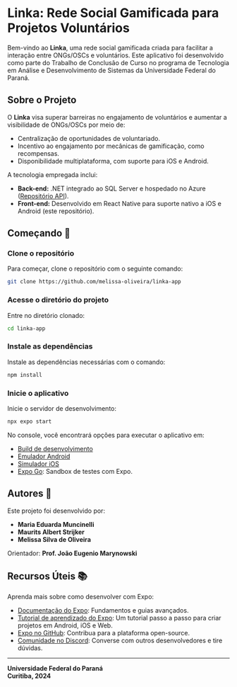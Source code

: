 # Linka: Rede Social Gamificada para Projetos Voluntários 

Bem-vindo ao **Linka**, uma rede social gamificada criada para facilitar a interação entre ONGs/OSCs e voluntários. Este aplicativo foi desenvolvido como parte do Trabalho de Conclusão de Curso no programa de Tecnologia em Análise e Desenvolvimento de Sistemas da Universidade Federal do Paraná.

## Sobre o Projeto 

O **Linka** visa superar barreiras no engajamento de voluntários e aumentar a visibilidade de ONGs/OSCs por meio de:

- Centralização de oportunidades de voluntariado.
- Incentivo ao engajamento por mecânicas de gamificação, como recompensas.
- Disponibilidade multiplataforma, com suporte para iOS e Android.

A tecnologia empregada inclui:

- **Back-end:** .NET integrado ao SQL Server e hospedado no Azure ([Repositório API](https://github.com/mauritsstrijker/linka-api)).
- **Front-end:** Desenvolvido em React Native para suporte nativo a iOS e Android (este repositório).
  
## Começando 🚀

### Clone o repositório

Para começar, clone o repositório com o seguinte comando:

```bash
git clone https://github.com/melissa-oliveira/linka-app
```

### Acesse o diretório do projeto

Entre no diretório clonado:

```bash
cd linka-app
```

### Instale as dependências

Instale as dependências necessárias com o comando:

```bash
npm install
```

### Inicie o aplicativo

Inicie o servidor de desenvolvimento:

```bash
npx expo start
```

No console, você encontrará opções para executar o aplicativo em:

- [Build de desenvolvimento](https://docs.expo.dev/develop/development-builds/introduction/)
- [Emulador Android](https://docs.expo.dev/workflow/android-studio-emulator/)
- [Simulador iOS](https://docs.expo.dev/workflow/ios-simulator/)
- [Expo Go](https://expo.dev/go): Sandbox de testes com Expo.

## Autores 👥

Este projeto foi desenvolvido por:

- **Maria Eduarda Muncinelli**
- **Maurits Albert Strijker**
- **Melissa Silva de Oliveira**

Orientador: **Prof. João Eugenio Marynowski**


## Recursos Úteis 📚

Aprenda mais sobre como desenvolver com Expo:

- [Documentação do Expo](https://docs.expo.dev/): Fundamentos e guias avançados.
- [Tutorial de aprendizado do Expo](https://docs.expo.dev/tutorial/introduction/): Um tutorial passo a passo para criar projetos em Android, iOS e Web.
- [Expo no GitHub](https://github.com/expo/expo): Contribua para a plataforma open-source.
- [Comunidade no Discord](https://chat.expo.dev): Converse com outros desenvolvedores e tire dúvidas.

---

**Universidade Federal do Paraná**  
**Curitiba, 2024**
